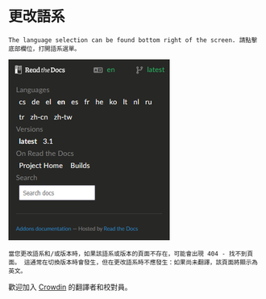 # 更改語系

```{note}
The language selection can be found bottom right of the screen. 請點擊底部欄位，打開語系選單。
```

![打開語系選單](../images/documentation_language_menu.png)

```{warning}
當您更改語系和/或版本時，如果該語系或版本的頁面不存在，可能會出現 404 - 找不到頁面。 這通常在切換版本時會發生，但在更改語系時不應發生：如果尚未翻譯，該頁面將顯示為英文。
```

歡迎加入 [Crowdin](https://crowdin.com/project/androidapsdocs) 的翻譯者和校對員。
